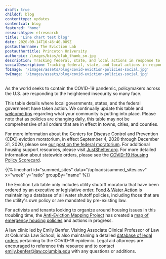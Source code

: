 ```yaml
---
draft: true
childof: blog
contenttype: updates
contentcat: blog
featured: "home"
researchtype: elresearch
title: 'Line chart test blog'
date: 2020-09-14T16:46:40.089Z
postauthorname: The Eviction Lab
postauthortitle: Princeton University
authorpic: /images/bios/elab_thumb_sm.jpg
description: Tracking federal, state, and local actions in response to the pandemic.
socialDescription: Tracking federal, state, and local actions in response to the pandemic.  
fbImage: '/images/assets/blog/covid-eviction-policies-social.jpg'
twImage: '/images/assets/blog/covid-eviction-policies-social.jpg'
---
```


As the world seeks to contain the COVID-19 pandemic, policymakers across the U.S. are responding to the heightened insecurity so many face.

This table details where local governments, states, and the federal government have taken action. We continually update this table and <a href="https://evictionlab.org/contact/">welcome tips</a> regarding what your community is putting into place. Please note that as policies are changing daily, this table may not be comprehensive of all orders that are in effect in towns, cities, and counties. 

For more information about the Centers for Disease Control and Prevention (CDC) eviction moratorium, in effect September 4, 2020 through December 31, 2020, please see <a href="/federal-eviction-moratorium-update/">our post on the federal moratorium</a>. For additional housing support resources, please visit <a href="https://justshelter.org/" target="_blank">JustShelter.org</a>. For more detailed information about statewide orders, please see the <a href="/covid-policy-scorecard">COVID-19 Housing Policy Scorecard</a>. 

{{% linechart id="summed_sites" data="/uploads/summed_sites.csv" x="week" y="ratio" groupBy="name" %}}


The Eviction Lab table only includes utility shutoff moratoria that have been ordered by an executive or legislative order. <a href="https://www.foodandwateraction.org/" target="_blank">Food & Water Action</a> is maintaining a database of all water shutoff policies, including those that are the utility's own policy or are mandated by pre-existing law. 

For activists and tenants looking to organize around housing issues in this troubling time, the <a href="https://www.antievictionmap.com/" target="_blank">Anti-Eviction Mapping Project</a> has created a <a href="https://antievictionmappingproject.github.io/covid-19-map/" target="_blank">map of emergency housing policies</a> and actions in progress. 

A law clinic led by Emily Benfer, Visiting Associate Clinical Professor of Law at Columbia Law School, is also maintaining a detailed <a href="https://docs.google.com/spreadsheets/u/1/d/e/2PACX-1vTH8dUIbfnt3X52TrY3dEHQCAm60e5nqo0Rn1rNCf15dPGeXxM9QN9UdxUfEjxwvfTKzbCbZxJMdR7X/pubhtml#" target="_blank">database of legal orders</a> pertaining to the COVID-19 epidemic. Legal aid attorneys are encouraged to reference this resource and to contact <a href="mailto:emily.benfer@law.columbia.edu">emily.benfer@law.columbia.edu</a> with any questions or additions.
